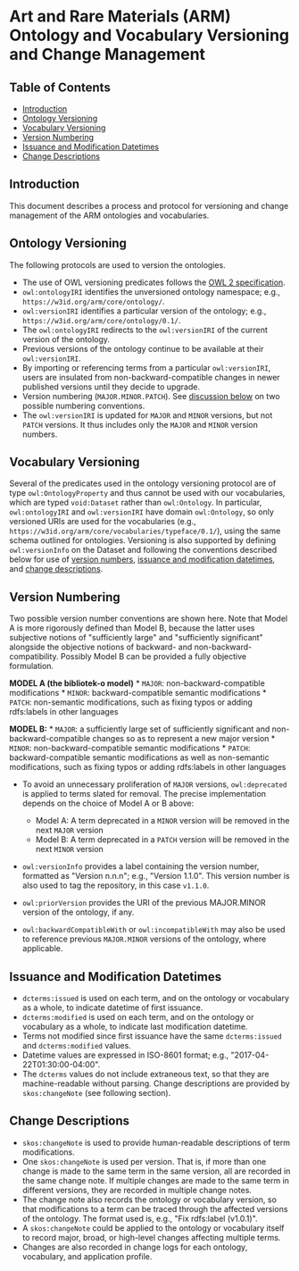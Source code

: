 Art and Rare Materials (ARM) Ontology and Vocabulary Versioning and Change Management
==========================

Table of Contents
------------

* [Introduction](#intro)
* [Ontology Versioning](#ontology-versioning)
* [Vocabulary Versioning](#vocabulary-versioning)
* [Version Numbering](#version-numbering)
* [Issuance and Modification Datetimes](#datetimes)
* [Change Descriptions](#change-descriptions)


<a name="intro">Introduction</a>
------------

This document describes a process and protocol for versioning and change management of the ARM ontologies and vocabularies.


<a name="ontology-versioning">Ontology Versioning</a>
------------

The following protocols are used to version the ontologies. 

* The use of OWL versioning predicates follows the [OWL 2 specification](https://www.w3.org/TR/owl2-syntax/#Ontology_IRI_and_Version_IRI).
* `owl:ontologyIRI` identifies the unversioned ontology namespace; e.g., `https://w3id.org/arm/core/ontology/`.
* `owl:versionIRI` identifies a particular version of the ontology; e.g., `https://w3id.org/arm/core/ontology/0.1/`. 
* The `owl:ontologyIRI` redirects to the `owl:versionIRI` of the current version of the ontology.
* Previous versions of the ontology continue to be available at their `owl:versionIRI`.
* By importing or referencing terms from a particular `owl:versionIRI`, users are insulated from non-backward-compatible changes in newer published versions until they decide to upgrade.
* Version numbering (`MAJOR.MINOR.PATCH`). See [discussion below](#version-numbering) on two possible numbering conventions.
* The `owl:versionIRI` is updated for `MAJOR` and `MINOR` versions, but not `PATCH` versions. It thus includes only the `MAJOR` and `MINOR` version numbers.


<a name="vocabulary-versioning">Vocabulary Versioning</a>
------------

Several of the predicates used in the ontology versioning protocol are of type `owl:OntologyProperty` and thus cannot be used with our vocabularies, which are typed `void:Dataset` rather than
`owl:Ontology`.  In particular, `owl:ontologyIRI` and `owl:versionIRI` have domain `owl:Ontology`, so only versioned URIs are used for the vocabularies (e.g., `https://w3id.org/arm/core/vocabularies/typeface/0.1/`), using the same schema outlined for ontologies. Versioning is also supported by defining `owl:versionInfo` on the Dataset 
and following the conventions described below for use of [version numbers](#version-numbering), [issuance and modification datetimes](#datetimes), and [change descriptions](#change-descriptions). 

<a name="version-numbering">Version Numbering</a>
----------------

Two possible version number conventions are shown here. Note that Model A is more rigorously defined than Model B, because the latter uses subjective notions of "sufficiently large" and "sufficiently significant" alongside the
objective notions of backward- and non-backward-compatibility. Possibly Model B can be provided a fully objective formulation.

**MODEL A (the bibliotek-o model)**
    * `MAJOR`: non-backward-compatible modifications
    * `MINOR`: backward-compatible semantic modifications
    * `PATCH`: non-semantic modifications, such as fixing typos or adding rdfs:labels in other languages
    
**MODEL B:**
    * `MAJOR`: a sufficiently large set of sufficiently significant and non-backward-compatible changes so as to represent a new major version 
    * `MINOR`: non-backward-compatible semantic modifications
    * `PATCH`: backward-compatible semantic modifications as well as non-semantic modifications, such as fixing typos or adding rdfs:labels in other languages


* To avoid an unnecessary proliferation of `MAJOR` versions, `owl:deprecated` is applied to terms slated for removal. The precise implementation depends on the choice of Model A or B above:
  * Model A: A term deprecated in a `MINOR` version will be removed in the next `MAJOR` version
  * Model B: A term deprecated in a `PATCH` version will be removed in the next `MINOR` version

* `owl:versionInfo` provides a label containing the version number, formatted as "Version n.n.n"; e.g., "Version 1.1.0". This version number is also used to tag the repository, in this case `v1.1.0`. 
* `owl:priorVersion` provides the URI of the previous MAJOR.MINOR version of the ontology, if any.
* `owl:backwardCompatibleWith` or `owl:incompatibleWith` may also be used to reference previous `MAJOR.MINOR` versions of the ontology, where applicable.



<a name="datetimes">Issuance and Modification Datetimes</a>
------------

* `dcterms:issued` is used on each term, and on the ontology or vocabulary as a whole, to indicate datetime of first issuance.
* `dcterms:modified` is used on each term, and on the ontology or vocabulary as a whole, to indicate last modification datetime. 
* Terms not modified since first issuance have the same `dcterms:issued` and `dcterms:modified` values.
* Datetime values are expressed in ISO-8601 format; e.g., "2017-04-22T01:30:00-04:00".
* The `dcterms` values do not include extraneous text, so that they are machine-readable without parsing. Change descriptions are provided by `skos:changeNote` (see following section).

<a name="change-descriptions">Change Descriptions</a>
------------
* `skos:changeNote` is used to provide human-readable descriptions of term modifications. 
* One `skos:changeNote` is used per version. That is, if more than one change is made to the same term in the same version, all are recorded in the same change note. If multiple changes are made to the same term in different versions, they are recorded in multiple change notes.
* The change note also records the ontology or vocabulary version, so that modifications to a term can be traced through the affected versions of the ontology. The format used is, e.g., "Fix rdfs:label (v1.0.1)".
* A `skos:changeNote` could be applied to the ontology or vocabulary itself to record major, broad, or high-level changes affecting multiple terms.
* Changes are also recorded in change logs for each ontology, vocabulary, and application profile. 


